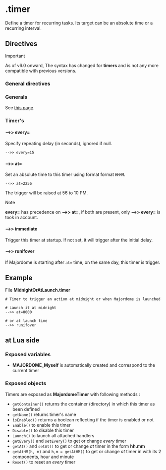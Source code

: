 # .timer
Define a timer for recurring tasks.
Its target can be an absolute time or a recurring interval. 

## Directives

> [!IMPORTANT]  
> As of v6.0 onward, The syntax has changed for **timers** and is not any more compatible with previous versions.

### General directives
### Generals
See [this page](Headers%20and%20Shared%20Directives.md#general-directives).

### Timer's
#### -->> every=
Specify repeating delay (in seconds), ignored if null.
```
-->> every=15
```
#### -->> at=
Set an absolute time to this timer using format format `HHMM`.
```
-->> at=2256
```
The trigger will be raised at 56 to 10 PM.

> [!NOTE]
> **every=** has precedence on **-->> at=**, if both are present, only **-->> every=** is took in account.

#### -->> immediate
Trigger this timer at startup. If not set, it will trigger after the initial delay.

#### -->> runifover
If Majordome is starting after `at=` time, on the same day, this timer is trigger.

## Example
File **MidnightOrAtLaunch.timer**
```
# Timer to trigger an action at midnight or when Majordome is launched

# Launch it at midnight
-->> at=0000

# or at launch time
-->> runifover
```

## at Lua side
### Exposed variables
- **MAJORDOME_Myself** is automatically created and correspond to the current timer

### Exposed objects
Timers are exposed as **MajordomeTimer** with following methods :
- `getContainer()` returns the container (directory) in which this timer as been defined
- `getName()` returns timer's name
- `isEnabled()` returns a boolean reflecting if the timer is enabled or not
- `Enable()` to enable this timer
- `Disable()` to disable this timer
- `Launch()` to launch all attached handlers
- `getEvery()` and `setEvery()` to get or change *every* timer
- `getAt()` and `setAt()` to get or change *at* timer in the form **hh.mm**
- `getAtHM(h, m)` and `h,m = getAtHM()` to get or change *at* timer in with its 2 components, hour and minute
- `Reset()` to reset an *every* timer
